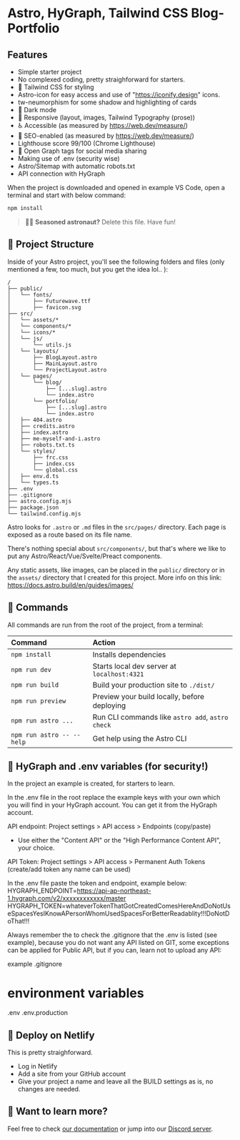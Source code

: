 # Astro, HyGraph, Tailwind CSS Blog-Portfolio

## Features
- Simple starter project
- No complexed coding, pretty straighforward for starters.
- 💨 Tailwind CSS for styling
- Astro-icon for easy access and use of "https://iconify.design" icons.
- tw-neumorphism for some shadow and highlighting of cards 
- 🌙 Dark mode
- 📱 Responsive (layout, images, Tailwind Typography (prose))
- ♿ Accessible (as measured by https://web.dev/measure/)
- 🔎 SEO-enabled (as measured by https://web.dev/measure/)
- Lighthouse score 99/100 (Chrome Lighthouse)
- 🔗 Open Graph tags for social media sharing
- Making use of .env (security wise)
- Astro/Sitemap with automatic robots.txt
- API connection with HyGraph


When the project is downloaded and opened in example VS Code, open a terminal and start with below command:

```sh
npm install
```

> 🧑‍🚀 **Seasoned astronaut?** Delete this file. Have fun!

## 🚀 Project Structure

Inside of your Astro project, you'll see the following folders and files (only mentioned a few, too much, but you get the idea lol.. ):

```text
/
├── public/
│   └── fonts/
│       ├── Futurewave.ttf
│       ├── favicon.svg
├── src/
│   └── assets/*
│   └── components/*
│   └── icons/*
│   └── js/
│       └── utils.js
│   └── layouts/
│       ├── BlogLayout.astro
│       ├── MainLayout.astro
│       └── ProjectLayout.astro
│   └── pages/
│       └── blog/
│           ├── [...slug].astro
│           └── index.astro
│       └── portfolio/
│           ├── [...slug].astro
│           └── index.astro
│   ├── 404.astro
│   ├── credits.astro
│   ├── index.astro
│   ├── me-myself-and-i.astro
│   ├── robots.txt.ts
│   └── styles/
│       ├── frc.css
│       ├── index.css
│       └── global.css
│   ├── env.d.ts
│   └── types.ts
├── .env
├── .gitignore
├── astro.config.mjs
├── package.json
└── tailwind.config.mjs
```

Astro looks for `.astro` or `.md` files in the `src/pages/` directory. Each page is exposed as a route based on its file name.

There's nothing special about `src/components/`, but that's where we like to put any Astro/React/Vue/Svelte/Preact components.

Any static assets, like images, can be placed in the `public/` directory or in the `assets/` directory that I created for this project. More info on this link: https://docs.astro.build/en/guides/images/

## 🧞 Commands

All commands are run from the root of the project, from a terminal:

| Command                   | Action                                           |
| :------------------------ | :----------------------------------------------- |
| `npm install`             | Installs dependencies                            |
| `npm run dev`             | Starts local dev server at `localhost:4321`      |
| `npm run build`           | Build your production site to `./dist/`          |
| `npm run preview`         | Preview your build locally, before deploying     |
| `npm run astro ...`       | Run CLI commands like `astro add`, `astro check` |
| `npm run astro -- --help` | Get help using the Astro CLI                     |

## 👀 HyGraph and .env variables (for security!)
In the project an example is created, for starters to learn.

In the .env file in the root replace the example keys with your own which you will find in your HyGraph account. You can get it from the HyGraph account.

API endpoint: Project settings > API access > Endpoints (copy/paste)
- Use either the "Content API" or the "High Performance Content API", your choice.

API Token: Project settings > API access > Permanent Auth Tokens (create/add token any name can be used)

In the .env file paste the token and endpoint, example below:
HYGRAPH_ENDPOINT=https://api-ap-northeast-1.hygraph.com/v2/xxxxxxxxxxxx/master
HYGRAPH_TOKEN=whateverTokenThatGotCreatedComesHereAndDoNotUseSpacesYesIKnowAPersonWhomUsedSpacesForBetterReadablity!!!DoNotDoThat!!!

Always remember the to check the .gitignore that the .env is listed (see example), because you do not want any API listed on GIT, some exceptions can be applied for Public API, but if you can, learn not to upload any API:

example .gitignore
# environment variables
.env
.env.production

## 👀 Deploy on Netlify
This is pretty straighforward. 
- Log in Netlify
- Add a site from your GitHub account
- Give your project a name and leave all the BUILD settings as is, no changes are needed. 

## 👀 Want to learn more?

Feel free to check [our documentation](https://docs.astro.build) or jump into our [Discord server](https://astro.build/chat).
